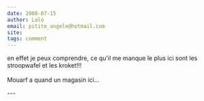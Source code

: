 ```yaml
---
date: 2008-07-15
author: Lalo
email: pitite_angele@hotmail.com
site: 
tags: comment
---
```


<p>en effet je peux comprendre, ce qu'il me manque le plus ici sont les stroopwafel et les kroket!!! <br />
<br />
Mouarf a quand un magasin ici...</p>
---